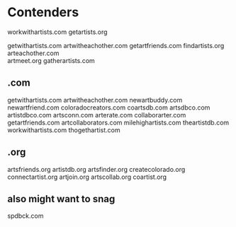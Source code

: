 # Contenders

workwithartists.com
getartists.org

getwithartists.com
artwitheachother.com
getartfriends.com
findartists.org
arteachother.com  
artmeet.org
gatherartists.com

## .com

getwithartists.com
artwitheachother.com
newartbuddy.com
newartfriend.com
coloradocreators.com
coartsdb.com
artsdbco.com
artistdbco.com
artsconn.com
arterate.com
collaborarter.com
getartfriends.com
artcollaborators.com
milehighartists.com
theartistdb.com
workwithartists.com
thogethartist.com

## .org

artsfriends.org
artistdb.org
artsfinder.org
createcolorado.org
connectartist.org
artjoin.org
artscollab.org
coartist.org

## also might want to snag

spdbck.com
